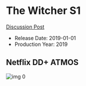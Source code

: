 # The Witcher S1

[Discussion Post](https://www.avsforum.com/threads/bass-eq-for-filtered-movies.2995212/post-58983196)

* Release Date: 2019-01-01
* Production Year: 2019

## Netflix DD+ ATMOS

![img 0](https://i.imgur.com/4Qb5jg5.jpg)

